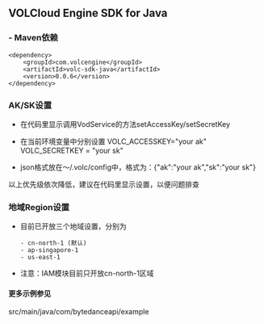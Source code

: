 ## VOLCloud Engine SDK for Java

### - Maven依赖
```
<dependency>
    <groupId>com.volcengine</groupId>
    <artifactId>volc-sdk-java</artifactId>
    <version>0.0.6</version>
</dependency>
```
### AK/SK设置
- 在代码里显示调用VodService的方法setAccessKey/setSecretKey

- 在当前环境变量中分别设置 VOLC_ACCESSKEY="your ak"  VOLC_SECRETKEY = "your sk"

- json格式放在～/.volc/config中，格式为：{"ak":"your ak","sk":"your sk"}

以上优先级依次降低，建议在代码里显示设置，以便问题排查

### 地域Region设置
- 目前已开放三个地域设置，分别为
  ```
  - cn-north-1 (默认)
  - ap-singapore-1
  - us-east-1
  ```
  
- 注意：IAM模块目前只开放cn-north-1区域



#### 更多示例参见
src/main/java/com/bytedanceapi/example